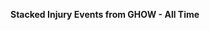 
<span><span><p dir="auto"><strong>Stacked Injury Events from GHOW - All Time</strong></p></span></span><canvas height="0" width="0" style="display: block; box-sizing: border-box; height: 0px; width: 0px;"></canvas>

